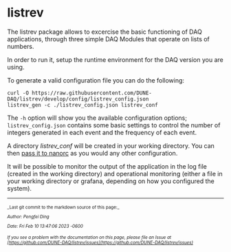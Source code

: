 # listrev

The listrev package allows to excercise the basic functioning of DAQ applications, through three simple DAQ Modules that operate on lists of numbers.

In order to run it, setup the runtime environment for the DAQ version you are using.

To generate a valid configuration file you can do the following:
```
curl -O https://raw.githubusercontent.com/DUNE-DAQ/listrev/develop/config/listrev_config.json
listrev_gen -c ./listrev_config.json listrev_conf
```
The `-h` option will show you the available configuration options; `listrev_config.json` contains some basic settings to control the number of integers generated in each event and the frequency of each event. 

A directory *listrev_conf* will be created in your working directory. You can then [pass it to nanorc](https://dune-daq-sw.readthedocs.io/en/latest/packages/nanorc/) as you would any other configuration.

It will be possible to monitor the output of the application in the log file (created in the working directory) and operational monitoring (either a file in your working directory or grafana, depending on how you configured the system).


-----

<font size="1">
_Last git commit to the markdown source of this page:_


_Author: Pengfei Ding_

_Date: Fri Feb 10 13:47:06 2023 -0600_

_If you see a problem with the documentation on this page, please file an Issue at [https://github.com/DUNE-DAQ/listrev/issues](https://github.com/DUNE-DAQ/listrev/issues)_
</font>
